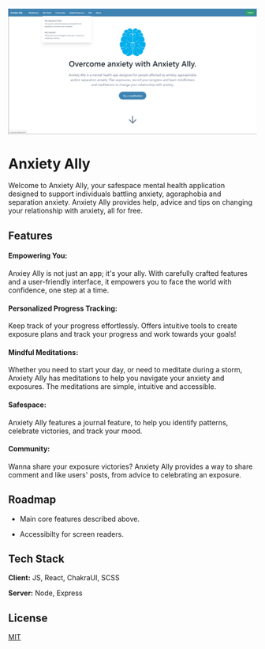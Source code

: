 
![Screenshot](screenshots/anxiety-ally.png)

# Anxiety Ally

Welcome to Anxiety Ally, your safespace mental health application designed to support individuals battling anxiety, agoraphobia and separation anxiety. Anxiety Ally provides help, advice and tips on changing your relationship with anxiety, all for free.

## Features
#### Empowering You:
Anxiey Ally is not just an app; it's your ally. With carefully crafted features and a user-friendly interface, it empowers you to face the world with confidence, one step at a time.

#### Personalized Progress Tracking:
Keep track of your progress effortlessly. Offers intuitive tools to create exposure plans and track your progress and work towards your goals!

#### Mindful Meditations:
Whether you need to start your day, or need to meditate during a storm, Anxiety Ally has meditations to help you navigate your anxiety and exposures. The meditations are simple, intuitive and accessible.

#### Safespace:
Anxiety Ally features a journal feature, to help you identify patterns, celebrate victories, and track your mood.

#### Community:
Wanna share your exposure victories? Anxiety Ally provides a way to share comment and like users' posts, from advice to celebrating an exposure.


## Roadmap

- Main core features described above.

- Accessibilty for screen readers.


## Tech Stack

**Client:** JS, React, ChakraUI, SCSS

**Server:** Node, Express


## License

[MIT](https://choosealicense.com/licenses/mit/)

